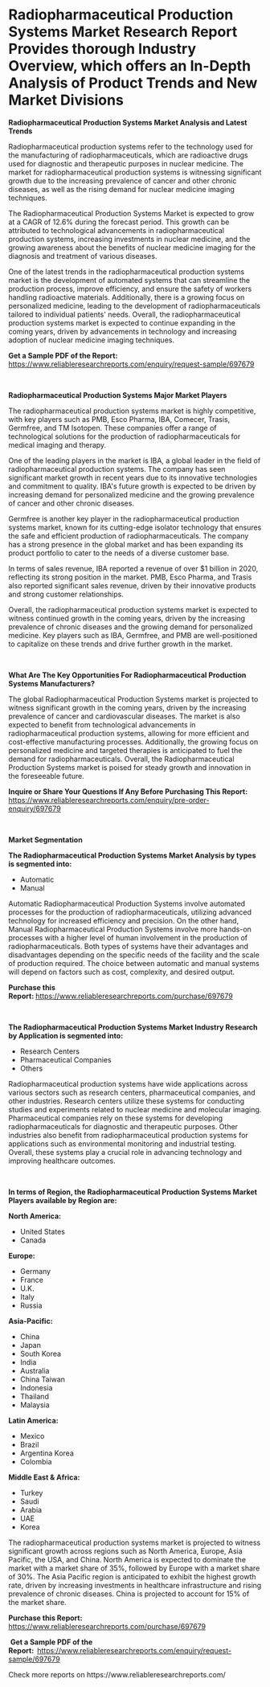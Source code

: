 <p><h1>Radiopharmaceutical Production Systems Market Research Report Provides thorough Industry Overview, which offers an In-Depth Analysis of Product Trends and New Market Divisions</h1></p><p><strong>Radiopharmaceutical Production Systems Market Analysis and Latest Trends</strong></p>
<p><p>Radiopharmaceutical production systems refer to the technology used for the manufacturing of radiopharmaceuticals, which are radioactive drugs used for diagnostic and therapeutic purposes in nuclear medicine. The market for radiopharmaceutical production systems is witnessing significant growth due to the increasing prevalence of cancer and other chronic diseases, as well as the rising demand for nuclear medicine imaging techniques.</p><p>The Radiopharmaceutical Production Systems Market is expected to grow at a CAGR of 12.6% during the forecast period. This growth can be attributed to technological advancements in radiopharmaceutical production systems, increasing investments in nuclear medicine, and the growing awareness about the benefits of nuclear medicine imaging for the diagnosis and treatment of various diseases.</p><p>One of the latest trends in the radiopharmaceutical production systems market is the development of automated systems that can streamline the production process, improve efficiency, and ensure the safety of workers handling radioactive materials. Additionally, there is a growing focus on personalized medicine, leading to the development of radiopharmaceuticals tailored to individual patients' needs. Overall, the radiopharmaceutical production systems market is expected to continue expanding in the coming years, driven by advancements in technology and increasing adoption of nuclear medicine imaging techniques.</p></p>
<p><strong>Get a Sample PDF of the Report:&nbsp;</strong> <a href="https://www.reliableresearchreports.com/enquiry/request-sample/697679">https://www.reliableresearchreports.com/enquiry/request-sample/697679</a></p>
<p>&nbsp;</p>
<p><strong>Radiopharmaceutical Production Systems Major Market Players</strong></p>
<p><p>The radiopharmaceutical production systems market is highly competitive, with key players such as PMB, Esco Pharma, IBA, Comecer, Trasis, Germfree, and TM Isotopen. These companies offer a range of technological solutions for the production of radiopharmaceuticals for medical imaging and therapy.</p><p>One of the leading players in the market is IBA, a global leader in the field of radiopharmaceutical production systems. The company has seen significant market growth in recent years due to its innovative technologies and commitment to quality. IBA's future growth is expected to be driven by increasing demand for personalized medicine and the growing prevalence of cancer and other chronic diseases.</p><p>Germfree is another key player in the radiopharmaceutical production systems market, known for its cutting-edge isolator technology that ensures the safe and efficient production of radiopharmaceuticals. The company has a strong presence in the global market and has been expanding its product portfolio to cater to the needs of a diverse customer base.</p><p>In terms of sales revenue, IBA reported a revenue of over $1 billion in 2020, reflecting its strong position in the market. PMB, Esco Pharma, and Trasis also reported significant sales revenue, driven by their innovative products and strong customer relationships.</p><p>Overall, the radiopharmaceutical production systems market is expected to witness continued growth in the coming years, driven by the increasing prevalence of chronic diseases and the growing demand for personalized medicine. Key players such as IBA, Germfree, and PMB are well-positioned to capitalize on these trends and drive further growth in the market.</p></p>
<p>&nbsp;</p>
<p><strong>What Are The Key Opportunities For Radiopharmaceutical Production Systems Manufacturers?</strong></p>
<p><p>The global Radiopharmaceutical Production Systems market is projected to witness significant growth in the coming years, driven by the increasing prevalence of cancer and cardiovascular diseases. The market is also expected to benefit from technological advancements in radiopharmaceutical production systems, allowing for more efficient and cost-effective manufacturing processes. Additionally, the growing focus on personalized medicine and targeted therapies is anticipated to fuel the demand for radiopharmaceuticals. Overall, the Radiopharmaceutical Production Systems market is poised for steady growth and innovation in the foreseeable future.</p></p>
<p><strong>Inquire or Share Your Questions If Any Before Purchasing This Report:</strong> <a href="https://www.reliableresearchreports.com/enquiry/pre-order-enquiry/697679">https://www.reliableresearchreports.com/enquiry/pre-order-enquiry/697679</a></p>
<p>&nbsp;</p>
<p><strong>Market Segmentation</strong></p>
<p><strong>The Radiopharmaceutical Production Systems Market Analysis by types is segmented into:</strong></p>
<p><ul><li>Automatic</li><li>Manual</li></ul></p>
<p><p>Automatic Radiopharmaceutical Production Systems involve automated processes for the production of radiopharmaceuticals, utilizing advanced technology for increased efficiency and precision. On the other hand, Manual Radiopharmaceutical Production Systems involve more hands-on processes with a higher level of human involvement in the production of radiopharmaceuticals. Both types of systems have their advantages and disadvantages depending on the specific needs of the facility and the scale of production required. The choice between automatic and manual systems will depend on factors such as cost, complexity, and desired output.</p></p>
<p><strong>Purchase this Report:&nbsp;</strong><a href="https://www.reliableresearchreports.com/purchase/697679">https://www.reliableresearchreports.com/purchase/697679</a></p>
<p>&nbsp;</p>
<p><strong>The Radiopharmaceutical Production Systems Market Industry Research by Application is segmented into:</strong></p>
<p><ul><li>Research Centers</li><li>Pharmaceutical Companies</li><li>Others</li></ul></p>
<p><p>Radiopharmaceutical production systems have wide applications across various sectors such as research centers, pharmaceutical companies, and other industries. Research centers utilize these systems for conducting studies and experiments related to nuclear medicine and molecular imaging. Pharmaceutical companies rely on these systems for developing radiopharmaceuticals for diagnostic and therapeutic purposes. Other industries also benefit from radiopharmaceutical production systems for applications such as environmental monitoring and industrial testing. Overall, these systems play a crucial role in advancing technology and improving healthcare outcomes.</p></p>
<p>&nbsp;</p>
<p><strong>In terms of Region, the Radiopharmaceutical Production Systems Market Players available by Region are:</strong></p>
<p>
    <p> <strong> North America: </strong>
        <ul>
            <li>United States</li>
            <li>Canada</li>
        </ul>
        </p> 
    <p> <strong> Europe: </strong>
        <ul>
            <li>Germany</li>
            <li>France</li>
            <li>U.K.</li>
            <li>Italy</li>
            <li>Russia</li>
        </ul>
        </p> 
    <p> <strong> Asia-Pacific: </strong>
        <ul>
            <li>China</li>
            <li>Japan</li>
            <li>South Korea</li>
            <li>India</li>
            <li>Australia</li>
            <li>China Taiwan</li>
            <li>Indonesia</li>
            <li>Thailand</li>
            <li>Malaysia</li>
        </ul>
        </p> 
    <p> <strong> Latin America: </strong>
        <ul>
            <li>Mexico</li>
            <li>Brazil</li>
            <li>Argentina Korea</li>
            <li>Colombia</li>
        </ul>
        </p> 
    <p> <strong> Middle East & Africa: </strong>
        <ul>
            <li>Turkey</li>
            <li>Saudi</li>
            <li>Arabia</li>
            <li>UAE</li>
            <li>Korea</li>
        </ul>
    </p>
    </p>
<p><p>The radiopharmaceutical production systems market is projected to witness significant growth across regions such as North America, Europe, Asia Pacific, the USA, and China. North America is expected to dominate the market with a market share of 35%, followed by Europe with a market share of 30%. The Asia Pacific region is anticipated to exhibit the highest growth rate, driven by increasing investments in healthcare infrastructure and rising prevalence of chronic diseases. China is projected to account for 15% of the market share.</p></p>
<p><strong>Purchase this Report: </strong><a href="https://www.reliableresearchreports.com/purchase/697679">https://www.reliableresearchreports.com/purchase/697679</a></p>
<p>&nbsp;<strong>Get a Sample PDF of the Report:&nbsp;&nbsp;</strong><a href="https://www.reliableresearchreports.com/enquiry/request-sample/697679">https://www.reliableresearchreports.com/enquiry/request-sample/697679</a></p>
<p><strong></strong></p>
<p>Check more reports on https://www.reliableresearchreports.com/</p>